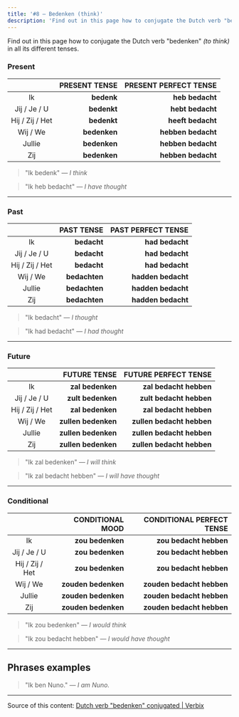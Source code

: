 ```yaml
---
title: '#8 — Bedenken (think)'
description: 'Find out in this page how to conjugate the Dutch verb "bedenken" (to think) in all its different tenses.'
---
```


Find out in this page how to conjugate the Dutch verb "bedenken" _(to think)_ in all its different tenses.

### Present

|                 | PRESENT TENSE | PRESENT PERFECT TENSE |
| :-------------: | ------------: | --------------------: |
|       Ik        |    **bedenk** |       **heb bedacht** |
|  Jij / Je / U   |   **bedenkt** |      **hebt bedacht** |
| Hij / Zij / Het |   **bedenkt** |     **heeft bedacht** |
|    Wij / We     |  **bedenken** |    **hebben bedacht** |
|     Jullie      |  **bedenken** |    **hebben bedacht** |
|       Zij       |  **bedenken** |    **hebben bedacht** |

> "Ik bedenk"
> _— I think_

> "Ik heb bedacht"
> _— I have thought_

---

### Past

|                 |    PAST TENSE | PAST PERFECT TENSE |
| :-------------: | ------------: | -----------------: |
|       Ik        |   **bedacht** |    **had bedacht** |
|  Jij / Je / U   |   **bedacht** |    **had bedacht** |
| Hij / Zij / Het |   **bedacht** |    **had bedacht** |
|    Wij / We     | **bedachten** | **hadden bedacht** |
|     Jullie      | **bedachten** | **hadden bedacht** |
|       Zij       | **bedachten** | **hadden bedacht** |

> "Ik bedacht"
> _— I thought_

> "Ik had bedacht"
> _— I had thought_

---

### Future

|                 |        FUTURE TENSE |      FUTURE PERFECT TENSE |
| :-------------: | ------------------: | ------------------------: |
|       Ik        |    **zal bedenken** |    **zal bedacht hebben** |
|  Jij / Je / U   |   **zult bedenken** |   **zult bedacht hebben** |
| Hij / Zij / Het |    **zal bedenken** |    **zal bedacht hebben** |
|    Wij / We     | **zullen bedenken** | **zullen bedacht hebben** |
|     Jullie      | **zullen bedenken** | **zullen bedacht hebben** |
|       Zij       | **zullen bedenken** | **zullen bedacht hebben** |

> "Ik zal bedenken"
> _— I will think_

> "Ik zal bedacht hebben"
> _— I will have thought_

---

### Conditional

|                 |    CONDITIONAL MOOD | CONDITIONAL PERFECT TENSE |
| :-------------: | ------------------: | ------------------------: |
|       Ik        |    **zou bedenken** |    **zou bedacht hebben** |
|  Jij / Je / U   |    **zou bedenken** |    **zou bedacht hebben** |
| Hij / Zij / Het |    **zou bedenken** |    **zou bedacht hebben** |
|    Wij / We     | **zouden bedenken** | **zouden bedacht hebben** |
|     Jullie      | **zouden bedenken** | **zouden bedacht hebben** |
|       Zij       | **zouden bedenken** | **zouden bedacht hebben** |

> "Ik zou bedenken"
> _— I would think_

> "Ik zou bedacht hebben"
> _— I would have thought_

---

## Phrases examples

> "Ik ben Nuno."
> _— I am Nuno._

---

Source of this content: [Dutch verb "bedenken" conjugated | Verbix](https://verbix.com/webverbix/go.php?T1=bedenken&D1=24&H1=124)
